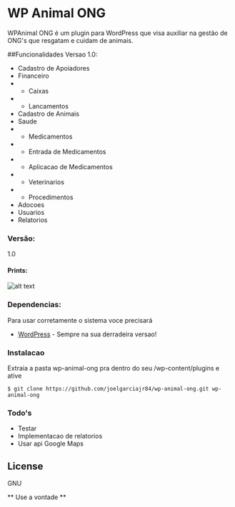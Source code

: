 # WP Animal ONG

WPAnimal ONG é um plugin para WordPress que visa auxiliar na gestão de ONG's que resgatam e cuidam de animais.

##Funcionalidades Versao 1.0:
* Cadastro de Apoiadores
* Financeiro
* * Caixas
* * Lancamentos
* Cadastro de Animais
* Saude
* * Medicamentos
* * Entrada de Medicamentos
* * Aplicacao de Medicamentos
* * Veterinarios
* * Procedimentos
* Adocoes
* Usuarios
* Relatorios
 
### Versão:
1.0

#### Prints:

![alt text](https://lh6.googleusercontent.com/TjEOXklrOO-QJRsOdJfJH9WrFf12Q8BbzV7ysJuflVdvatr14ljV8VDiqmnK-2d703v2ZiMMWv8=w1831-h995 "Foto 1")
### Dependencias:

Para usar corretamente o sistema voce precisará

* [WordPress](http://wordpress.org) - Sempre na sua derradeira versao!


### Instalacao
Extraia a pasta wp-animal-ong pra dentro do seu /wp-content/plugins e ative
```
$ git clone https://github.com/joelgarciajr84/wp-animal-ong.git wp-animal-ong
```


### Todo's

 - Testar
 - Implementacao de relatorios
 - Usar api Google Maps 

License
----

GNU


** Use a vontade **
